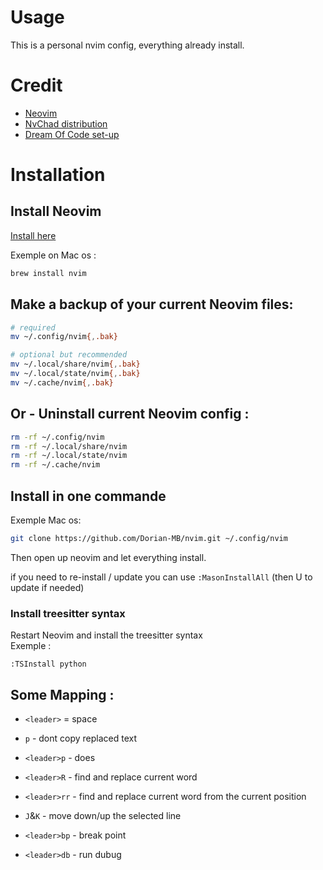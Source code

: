 # Usage 
This is a personal nvim config, everything already install.


# Credit 
- [ Neovim ](https://neovim.io/)
- [ NvChad distribution ](https://github.com/NvChad/NvChad.git)
- [ Dream Of Code set-up ](https://github.com/dreamsofcode-io/neovim-python)


# Installation

## Install Neovim

[ Install here ](https://github.com/neovim/neovim/blob/master/INSTALL.md)

Exemple on Mac os :
```bash
brew install nvim
```

## Make a backup of your current Neovim files:
```bash
# required
mv ~/.config/nvim{,.bak}

# optional but recommended
mv ~/.local/share/nvim{,.bak}
mv ~/.local/state/nvim{,.bak}
mv ~/.cache/nvim{,.bak}
```

## Or - Uninstall current Neovim config :
``` bash
rm -rf ~/.config/nvim
rm -rf ~/.local/share/nvim
rm -rf ~/.local/state/nvim
rm -rf ~/.cache/nvim
```

## Install in one commande

Exemple Mac os:
```bash
git clone https://github.com/Dorian-MB/nvim.git ~/.config/nvim
```

Then open up neovim and let everything install.

if you need to re-install / update you can use `:MasonInstallAll` (then U to update if needed)

### Install treesitter syntax
Restart Neovim and install the treesitter syntax <br>
Exemple :
```
:TSInstall python
```

## Some Mapping :

- `<leader>` = space

- `p` - dont copy replaced text
- `<leader>p` - does

- `<leader>R` - find and replace current word
- `<leader>rr` - find and replace current word from the current position

- `J`&`K` - move down/up the selected line

- `<leader>bp` - break point
- `<leader>db` - run dubug






